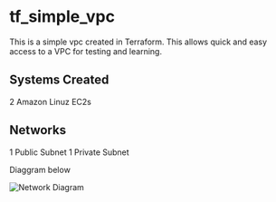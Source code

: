 # tf_simple_vpc
This is a simple vpc created in Terraform. This allows quick and easy access to a VPC for testing and learning.

## Systems Created
2 Amazon Linuz EC2s

## Networks
1 Public Subnet
1 Private Subnet


Diaggram below

![Network Diagram](network.jpg)
